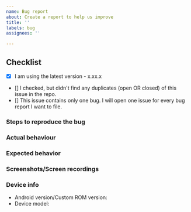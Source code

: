 ```yaml
---
name: Bug report
about: Create a report to help us improve
title: ''
labels: bug
assignees: ''

---
```


<!-- The comments between these brackets won't show up in the submitted issue (as you can see in the Preview). -->


## Checklist
<!-- This checklist is COMPULSORY. The first box has been checked for you to show you how it is done. -->

- [x] I am using the latest version - x.xx.x <!-- Check  https://github.com/Chooloo/koler/releases-->
- [] I checked, but didn't find any duplicates (open OR closed) of this issue in the repo. <!-- Seriously, check. O_O -->
- [] This issue contains only one bug. I will open one issue for every bug report I want to file.



### Steps to reproduce the bug
<!--
1. Go to '...'
2. Press on '....'
3. Swipe down to '....'
-->

<!-- If you can't cause the bug to show up again reliably (and hence don't have a proper set of steps to give us), please still try to give as many details as possible on how you think you encountered the bug. -->


### Actual behaviour
<!-- Tell us what happens with the steps given above. -->



### Expected behavior
<!-- Tell us what you expect to happen. -->



### Screenshots/Screen recordings
<!-- If applicable, add screenshots or a screen recording to help explain your problem. GitHub supports uploading them directly in the issue text box or you may sites like transfer.sh and share link here -->



### Device info

 - Android version/Custom ROM version:
 - Device model:

